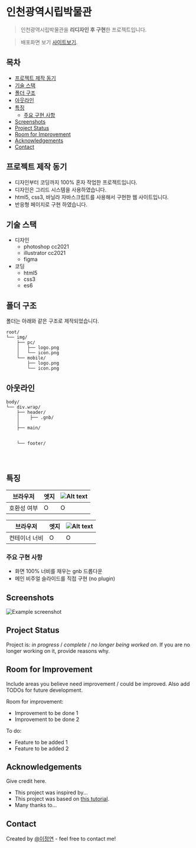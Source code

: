 
# 인천광역시립박물관<!-- omit in toc -->
> 인천광역시립박물관을 **리디자인 후 구현**한 프로젝트입니다.

> 배포화면 보기 [사이트보기](leejyeon55.github.io/project1/).

## 목차<!-- omit in toc -->
- [프로젝트 제작 동기](#프로젝트-제작-동기)
- [기술 스택](#기술-스택)
- [폴더 구조](#폴더-구조)
- [아웃라인](#아웃라인)
- [특징](#특징)
  - [주요 구현 사항](#주요-구현-사항)
- [Screenshots](#screenshots)
- [Project Status](#project-status)
- [Room for Improvement](#room-for-improvement)
- [Acknowledgements](#acknowledgements)
- [Contact](#contact)
<!-- * [License](#license) -->

## 프로젝트 제작 동기
- 디자인부터 코딩까지 100% 혼자 작업한 프로젝트입니다.
- 디자인은 그리드 시스템을 사용하였습니다.
- html5, css3, 바닐라 자바스크립트를 사용해서 구현한 웹 사이트입니다.
- 반응형 페이지로 구현 하였습니다.
<!-- You don't have to answer all the questions - just the ones relevant to your project. -->


## 기술 스택
- 디자인 
  - photoshop cc2021 
  - illustrator cc2021
  - figma
- 코딩 
  - html5
  - css3
  - es6


## 폴더 구조

폴더는 아래와 같은 구조로 제작되었습니다.

```text
root/
└── img/
    ├── pc/
    │   ├── logo.png
    │   └── icon.png
    └── mobile/
        ├── logo.png
        └── icon.png
```

## 아웃라인
```
body/
└── div.wrap/
    ├── header/
    │    ├── .gnb/ 
    │
    ├── main/


    └── footer/




```

## 특징

|브라우저 |엣지|![Alt text](https://cdn-icons-png.flaticon.com/16/13/13770.png)|
|---------| ---- | ---- |
| 호환성 여부 | O   | O   |

|브라우저 |엣지|![Alt text](https://cdn-icons-png.flaticon.com/16/13/13770.png)|
|---------| ---- | ---- |
| 컨테이너 너비 | O   | O   |

### 주요 구현 사항

- 화면 100% 너비를 채우는 gnb 드롭다운 
- 메인 비주얼 슬라이드를 직접 구현 (no plugin)


## Screenshots
![Example screenshot](./img/screenshot.png)
<!-- If you have screenshots you'd like to share, include them here. -->


## Project Status
Project is: _in progress_ / _complete_ / _no longer being worked on_. If you are no longer working on it, provide reasons why.


## Room for Improvement
Include areas you believe need improvement / could be improved. Also add TODOs for future development.

Room for improvement:
- Improvement to be done 1
- Improvement to be done 2

To do:
- Feature to be added 1
- Feature to be added 2


## Acknowledgements
Give credit here.
- This project was inspired by...
- This project was based on [this tutorial](https://www.example.com).
- Many thanks to...


## Contact
Created by [@이정연](yeon5015@naver.com) - feel free to contact me!


<!-- Optional -->
<!-- ## License -->
<!-- This project is open source and available under the [... License](). -->

<!-- You don't have to include all sections - just the one's relevant to your project -->
